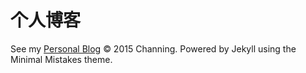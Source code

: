# 个人博客
See my [Personal Blog](http://jincan39.github.io)
© 2015 Channing. Powered by Jekyll using the Minimal Mistakes theme.


<!--# Minimal Mistakes-->

<!--**[Minimal Mistakes](http://mmistakes.github.io/minimal-mistakes)** is a two column responsive Jekyll theme perfect for powering your GitHub hosted blog.-->

<!--## Minimal Mistakes is all about:-->

<!--* Responsive templates. Looking good on mobile, tablet, and desktop.-->
<!--* Gracefully degrading in older browsers. Compatible with Internet Explorer 8+ and all modern browsers.-->
<!--* Minimal embellishments -- content first.-->
<!--* Optional large feature images for posts and pages.-->
<!--* Simple and clear permalink structure.-->
<!--* [Custom 404 page](http://mmistakes.github.io/minimal-mistakes/404.html) to get you started.-->
<!--* Support for Disqus Comments-->

<!--![screenshot of Minimal Mistakes theme](http://mmistakes.github.io/minimal-mistakes/images/mm-theme-post-600.jpg)-->

<!--See a [live version of Minimal Mistakes](http://mmistakes.github.io/minimal-mistakes/) hosted on GitHub.-->

<!--## Getting Started-->

<!--Minimal Mistakes takes advantage of Sass and data files to make customizing easier. These features require Jekyll 2.x and will not work with older versions of Jekyll.-->

<!--To learn how to install and use this theme check out the [Setup Guide](http://mmistakes.github.io/minimal-mistakes/theme-setup/) for more information.-->
